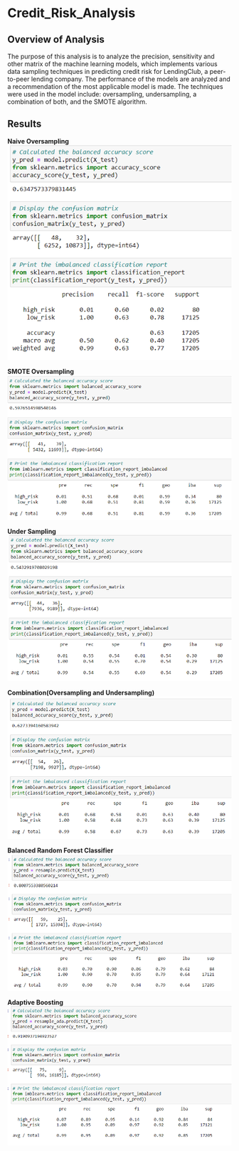 # Credit_Risk_Analysis
## Overview of Analysis
The purpose of this analysis is to analyze the precision, sensitivity and other matrix of the machine learning models, which implements various data sampling techniques in predicting credit risk for LendingClub, a peer-to-peer lending company. The performance of the models are analyzed and a recommendation of the most applicable model is made. The techniques were used in the model include: oversampling, undersampling, a combination of both, and the SMOTE algorithm.

## Results
**Naive Oversampling**<br />
![alt text](https://github.com/tixie0124/Credit_Risk_Analysis/blob/main/resources/naive_oversampling.PNG)<br />



**SMOTE Oversampling**<br />
![alt text](https://github.com/tixie0124/Credit_Risk_Analysis/blob/main/resources/SMOTE_oversampling.PNG)<br />



**Under Sampling**<br />
![alt text](https://github.com/tixie0124/Credit_Risk_Analysis/blob/main/resources/under_sampling.PNG)<br />



**Combination(Oversampling and Undersampling)**<br />
![alt text](https://github.com/tixie0124/Credit_Risk_Analysis/blob/main/resources/combination.PNG)<br />



**Balanced Random Forest Classifier**<br />
![alt text](https://github.com/tixie0124/Credit_Risk_Analysis/blob/main/resources/balanced_random_forest_classifier.PNG)<br />



**Adaptive Boosting**<br />
![alt text](https://github.com/tixie0124/Credit_Risk_Analysis/blob/main/resources/adaboost_classifier.PNG)<br />
